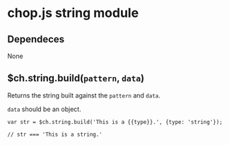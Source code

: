 chop.js string module
=====================

Dependeces
----------

None

$ch.string.build(`pattern`, `data`)
-----------------------------------

Returns the string built against the `pattern` and `data`.

`data` should be an object.

~~~
var str = $ch.string.build('This is a {{type}}.', {type: 'string'});

// str === 'This is a string.'
~~~
